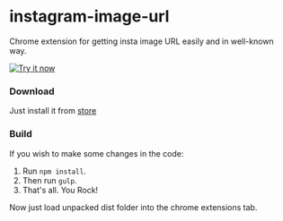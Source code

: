 # instagram-image-url
Chrome extension for getting insta image URL easily and in well-known way.

<a target="_blank" href="https://chrome.google.com/webstore/detail/instagram-image-url/fkdmnfbeaepmildaolaoicjbfkghpcco?hl=uk"><img alt="Try it now" src="https://raw.github.com/GoogleChrome/chrome-app-samples/master/tryitnowbutton_small.png" title="Click here to install this sample from the Chrome Web Store"></img></a>

### Download

Just install it from [store](https://chrome.google.com/webstore/detail/instagram-image-url/fkdmnfbeaepmildaolaoicjbfkghpcco?hl=uk)

### Build

If you wish to make some changes in the code:

1. Run `npm install`. 
2. Then run `gulp`.
3. That's all. You Rock!

Now just load unpacked dist folder into the chrome extensions tab.
